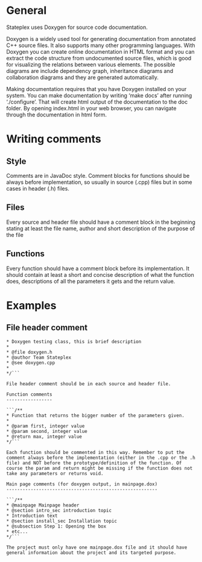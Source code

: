 General
=======

Stateplex uses Doxygen for source code documentation.

Doxygen is a widely used tool for generating documentation from annotated C++ source files. It also supports many other programming languages. With Doxygen you can create online documentation in HTML format and you can extract the code structure from undocumented source files, which is good for visualizing the relations between various elements. The possible diagrams are include dependency graph, inheritance diagrams and collaboration diagrams and they are generated automatically.

Making documentation requires that you have Doxygen installed on your system. You can make documentation by writing ‘make docs’ after running ‘./configure’. That will create html output of the documentation to the doc folder. By opening index.html in your web browser, you can navigate through the documentation in html form.

Writing comments
================

Style
-----

Comments are in JavaDoc style. Comment blocks for functions should be always before implementation, so usually in source (.cpp) files but in some cases in header (.h) files.

Files
-----

Every source and header file should have a comment block in the beginning stating at least the file name, author and short description of the purpose of the file

Functions
---------

Every function should have a comment block before its implementation. It should contain at least a short and concise description of what the function does, descriptions of all the parameters it gets and the return value.

Examples
========

File header comment
-------------------

```/**
* Doxygen testing class, this is brief description
*
* @file doxygen.h
* @author Team Stateplex
* @see doxygen.cpp
*
*/```

File header comment should be in each source and header file.

Function comments
-----------------

```/**
* Function that returns the bigger number of the parameters given.
*
* @param first, integer value
* @param second, integer value
* @return max, integer value
*/```

Each function should be commented in this way. Remember to put the comment always before the implementation (either in the .cpp or the .h file) and NOT before the prototype/definition of the function. Of course the param and return might be missing if the function does not take any parameters or returns void.

Main page comments (for doxygen output, in mainpage.dox)
--------------------------------------------------------

```/**
* @mainpage Mainpage header
* @section intro_sec introduction topic
* Introduction text
* @section install_sec Installation topic
* @subsection Step 1: Opening the box
* etc...
*/```

The project must only have one mainpage.dox file and it should have general information about the project and its targeted purpose.
